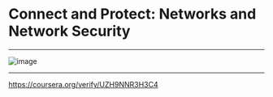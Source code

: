 # Connect and Protect: Networks and Network Security

-----------------------------------------------

![image](https://github.com/roulthegr8/Cybersecurity-Profesional-Certificate/assets/90126847/f42a935f-7015-4cdb-8e8a-6c3986b9b7d0)

-----------------------------------------------
 
https://coursera.org/verify/UZH9NNR3H3C4
